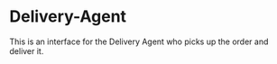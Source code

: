 # Delivery-Agent
This is an interface for the Delivery Agent who picks up the order and deliver it.
